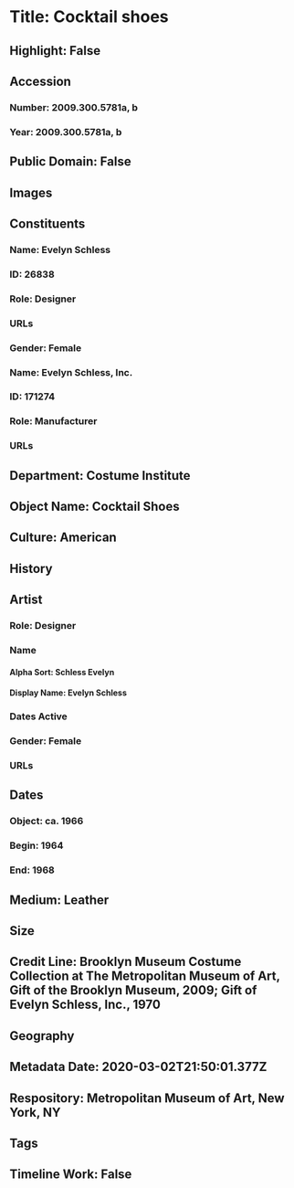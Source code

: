 # Title: Cocktail shoes
## Highlight: False
## Accession
### Number: 2009.300.5781a, b
### Year: 2009.300.5781a, b
## Public Domain: False
## Images
## Constituents
### Name: Evelyn Schless
### ID: 26838
### Role: Designer
### URLs
### Gender: Female
### Name: Evelyn Schless, Inc.
### ID: 171274
### Role: Manufacturer
### URLs
## Department: Costume Institute
## Object Name: Cocktail Shoes
## Culture: American
## History
## Artist
### Role: Designer
### Name
#### Alpha Sort: Schless Evelyn
#### Display Name: Evelyn Schless
### Dates Active
### Gender: Female
### URLs
## Dates
### Object: ca. 1966
### Begin: 1964
### End: 1968
## Medium: Leather
## Size
## Credit Line: Brooklyn Museum Costume Collection at The Metropolitan Museum of Art, Gift of the Brooklyn Museum, 2009; Gift of Evelyn Schless, Inc., 1970
## Geography
## Metadata Date: 2020-03-02T21:50:01.377Z
## Respository: Metropolitan Museum of Art, New York, NY
## Tags
## Timeline Work: False